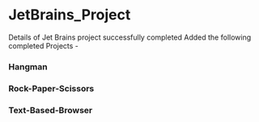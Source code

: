 # JetBrains_Project
Details of Jet Brains project successfully completed
Added the following completed Projects -

### Hangman
### Rock-Paper-Scissors
### Text-Based-Browser
